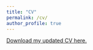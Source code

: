 ```yaml
---
title: "CV"
permalink: /cv/
author_profile: true
---
```


[Download my updated CV here.](http://github.com/hbahamonde/Job_Market/raw/master/Bahamonde_CV.pdf)

